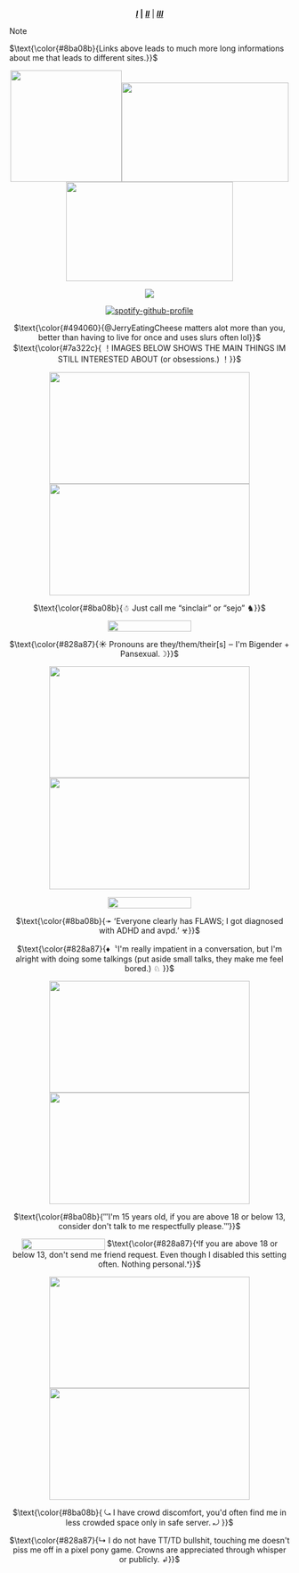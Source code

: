 <div align="center">

 ***[I](https://rentry.co/sejopi)*** **|** ***[II](https://www.patreon.com/sejopi)*** | ***[III](https://arab.org/click-to-help/palestine/)***
</div>

> [!NOTE]
> $\text{\color{#8ba08b}{Links above leads to much more long informations about me that leads to different sites.}}$

<div align="center">

<p align="center">
  <img width="200" height="200" src="https://file.garden/ZroW4OcqSGtS0a5j/diamond%20eyes.gif"><img width="300" height="178" src="https://printsforpalestine.com/Animated-Flag-Palestine.gif"><img width="300" height="178" src="https://media2.giphy.com/media/sEFXMaBwEoa0y0uXR5/giphy.gif">
  
</p>

![](https://komarev.com/ghpvc/?username=sejopi&color=lightgrey&style=for-the-badge&label=profile+views&abbreviated=true)
</div>

<div align="center">
  
[![spotify-github-profile](https://spotify-github-profile.kittinanx.com/api/view?uid=31zagpfr6pvi7t6x6m2d3nsey5fi&cover_image=true&theme=default&show_offline=true&background_color=8795a1&interchange=true&bar_color=bddfff)](https://spotify-github-profile.kittinanx.com/api/view?uid=31zagpfr6pvi7t6x6m2d3nsey5fi&redirect=true)
</p>

<p align="center">
$\text{\color{#494060}{@JerryEatingCheese matters alot more than you, better than having to live for once and uses slurs often lol}}$
$\text{\color{#7a322c}{ ！IMAGES BELOW SHOWS THE MAIN THINGS IM STILL INTERESTED ABOUT (or obsessions.) ！}}$

</p>

<p align="center">
  <img width="360" height="200" src="https://file.garden/ZroW4OcqSGtS0a5j/VID_20240817162543.gif">
  <img width="360" height="200" src="https://file.garden/ZroW4OcqSGtS0a5j/icegif-20.gif">
  
</p>

<p align="center">
$\text{\color{#8ba08b}{☃ Just call me “sinclair” or “sejo” ♞}}$

</p>

<p align="center">
  <img width="150" height="20" src="https://file.garden/ZroW4OcqSGtS0a5j/flag%20pansexual%20pride%20.GIF">
</p>

<p align="center">
$\text{\color{#828a87}{☀ Pronouns are they/them/their[s] ‒ I'm Bigender + Pansexual.☽}}$
  
</p>

<p align="center">
  <img width="360" height="200" src="https://file.garden/ZroW4OcqSGtS0a5j/VID_20240817163317.gif">
  <img width="360" height="200" src="https://file.garden/ZroW4OcqSGtS0a5j/1c6973c48b002139307ec70c66ee3bf9cce5a572.gifv.gif">
</p>

<p align="center">
  <img width="150" height="20" src="https://file.garden/ZroW4OcqSGtS0a5j/orange_brown_yellow%20adhd%20.GIF"
</p>

<p align="center">
$\text{\color{#8ba08b}{➛ ʻEveryone clearly has FLAWS; I got diagnosed with ADHD and avpd.ʼ ☣}}$

</p> 

<p align="center">
$\text{\color{#828a87}{♦〝I'm really impatient in a conversation, but I'm alright with doing some talkings (put aside small talks, they make me feel bored.) ♘ }}$

</p>

<p align="center">
  <img width="360" height="200" src="https://file.garden/ZroW4OcqSGtS0a5j/download.gif">
  <img width="360" height="200" src="https://file.garden/ZroW4OcqSGtS0a5j/images.gif">
  
</p>

<p align="center">
$\text{\color{#8ba08b}{‴I'm 15 years old, if you are above 18 or below 13, consider don't talk to me respectfully please.‷}}$

</p> 

<p align="center">
  <img width="150" height="20" src="https://file.garden/ZroW4OcqSGtS0a5j/homestuck%20green%20nepeta%20_33%20_%20rawwrrrr%20.GIF"

<p align="center">
$\text{\color{#828a87}{❛If you are above 18 or below 13, don't send me friend request. Even though I disabled this setting often. Nothing personal.❜}}$

</p>

<p align="center">
  <img width="360" height="200" src="https://file.garden/ZroW4OcqSGtS0a5j/Nepeta-Leijon-Homestuck-MS-Paint-Adventures-Meulin-Leijon-4504498.gif">
  <img width="360" height="200" src="https://steamuserimages-a.akamaihd.net/ugc/1956280619767212917/ADCA24146DB97BCFE14D56DE7F8FB698315BCEC8/?imw=5000&imh=5000&ima=fit&impolicy=Letterbox&imcolor=%23000000&letterbox=false">
  
</p>

<p align="center">
$\text{\color{#8ba08b}{ ⤿ I have crowd discomfort, you'd often find me in less crowded space only in safe server. ⤾ }}$

</p>

<p align="center">
$\text{\color{#828a87}{↳ I do not have TT/TD bullshit, touching me doesn't piss me off in a pixel pony game. Crowns are appreciated through whisper or publicly. ↲}}$

</p>
